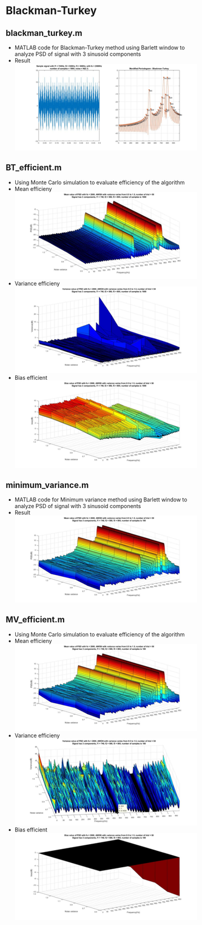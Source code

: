 # Blackman-Turkey

## blackman_turkey.m
- MATLAB code for Blackman-Turkey method using Barlett window to analyze PSD of signal with 3 sinusoid components
- Result
![Image of result](bt.jpg)

## BT_efficient.m
- Using Monte Carlo simulation to evaluate efficiency of the algorithm
- Mean efficieny
![Image of mean](bt_mean.jpg)
- Variance efficieny
![Image of mean](bt_variance.jpg)
- Bias efficient
![Image of bias](bt_bias.jpg)

## minimum_variance.m
- MATLAB code for Minimum variance method using Barlett window to analyze PSD of signal with 3 sinusoid components
- Result
![Image of result](mv.jpg)

## MV_efficient.m
- Using Monte Carlo simulation to evaluate efficiency of the algorithm
- Mean efficieny
![Image of mean](mv_mean.jpg)
- Variance efficieny
![Image of mean](mv_variance.jpg)
- Bias efficient
![Image of bias](mv_bias.jpg)
